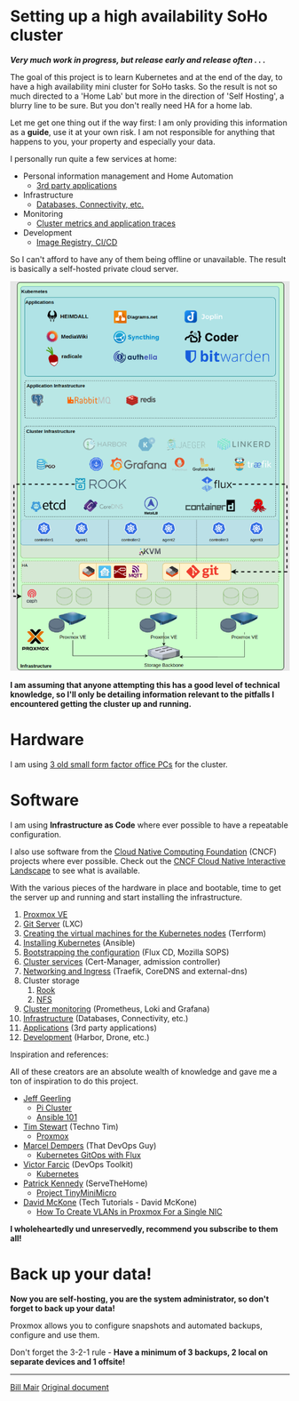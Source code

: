 # Setting up a high availability SoHo cluster

***Very much work in progress, but release early and release often . . .***

The goal of this project is to learn Kubernetes and at the end of the day, to have a high availability
mini cluster for SoHo tasks. So the result is not so much directed to a 'Home Lab' but more in the
direction of 'Self Hosting', a blurry line to be sure. But you don't really need HA for a home lab.

Let me get one thing out if the way first: I am only providing this information as a **guide**, use it at your own risk.
I am not responsible for anything that happens to you, your property and especially your data.

I personally run quite a few services at home:

* Personal information management and Home Automation
  * [3rd party applications](Applications.md)
* Infrastructure
  * [Databases, Connectivity, etc.](Infrastructure.md)
* Monitoring
  * [Cluster metrics and application traces](Monitoring.md)
* Development
  * [Image Registry, CI/CD](Development.md)

So I can't afford to have any of them being offline or unavailable. The result is basically a self-hosted private cloud
server.

![Cluster image](images/cluster.png "The cluster")

**I am assuming that anyone attempting this has a good level of technical knowledge, so I'll only be
detailing information relevant to the pitfalls I encountered getting the cluster up and running.**

# Hardware

I am using [3 old small form factor office PCs](Hardware.md) for the cluster.

# Software

I am using **Infrastructure as Code** where ever possible to have a repeatable configuration.

I also use software from the [Cloud Native Computing Foundation](https://www.cncf.io/) (CNCF) projects where ever
possible. Check out the [CNCF Cloud Native Interactive Landscape](https://landscape.cncf.io/) to see what is available. 

With the various pieces of the hardware in place and bootable, time to get the server up and running and start
installing the infrastructure.

1) [Proxmox VE](Proxmox.md)
2) [Git Server](Gitea.md) (LXC)
3) [Creating the virtual machines for the Kubernetes nodes](Terraform.md) (Terrform)
4) [Installing Kubernetes](Kubernetes-Ansible.md) (Ansible)
5) [Bootstrapping the configuration](Flux.md) (Flux CD, Mozilla SOPS)
6) [Cluster services](Services.md) (Cert-Manager, admission controller)
7) [Networking and Ingress](Traefik.md) (Traefik, CoreDNS and external-dns)
8) Cluster storage
   1) [Rook](Rook.md)
   2) [NFS](nfs-subdir-external-provisioner.md)
9) [Cluster monitoring](Monitoring.md) (Prometheus, Loki and Grafana)
10) [Infrastructure](Infrastructure.md) (Databases, Connectivity, etc.)
11) [Applications](Applications.md) (3rd party applications)
12) [Development](Development.md) (Harbor, Drone, etc.)

Inspiration and references:

All of these creators are an absolute wealth of knowledge and gave me a ton of inspiration to do this project.

* [Jeff Geerling](https://www.youtube.com/@JeffGeerling)
  * [Pi Cluster](https://www.pidramble.com/)
  * [Ansible 101](https://www.youtube.com/watch?v=goclfp6a2IQ&list=PL2_OBreMn7FqZkvMYt6ATmgC0KAGGJNAN)
* [Tim Stewart](https://www.youtube.com/@TechnoTim) (Techno Tim)
  * [Proxmox](https://www.youtube.com/watch?v=GoZaMgEgrHw&list=PL8cwSAAaP9W37Vnxkw6__sshVY-XohWNm)
* [Marcel Dempers](https://www.youtube.com/@MarcelDempers) (That DevOps Guy)
  * [Kubernetes GitOps with Flux](https://www.youtube.com/watch?v=OFgziggbCOg)
* [Victor Farcic](https://www.youtube.com/@DevOpsToolkit) (DevOps Toolkit)
  * [Kubernetes](https://www.youtube.com/watch?v=Twtbg6LFnAg&list=PLyicRj904Z9-L3XdyttvdPwRngIfGa52Y)
* [Patrick Kennedy](https://www.youtube.com/@ServeTheHomeVideo) (ServeTheHome)
  * [Project TinyMiniMicro](https://www.youtube.com/watch?v=bx4_QCX_khU&list=PLC53fzn9608B-MT5KvuuHct5MiUDO8IF4)
* [David McKone](https://www.youtube.com/@TechTutorialsDavidMcKone) (Tech Tutorials - David McKone)
  * [How To Create VLANs in Proxmox For a Single NIC](https://www.youtube.com/watch?v=ljq6wlzn4qo)

**I wholeheartedly und unreservedly, recommend you subscribe to them all!**

# Back up your data!

**Now you are self-hosting, you are the system administrator, so don't forget to back up your data!**

Proxmox allows you to configure snapshots and automated backups, configure and use them.

Don't forget the 3-2-1 rule - **Have a minimum of 3 backups, 2 local on separate devices and 1 offsite!**

---
[Bill Mair](https://github.com/red-lichtie)
[Original document](https://github.com/red-lichtie/homelab-cluster/)

